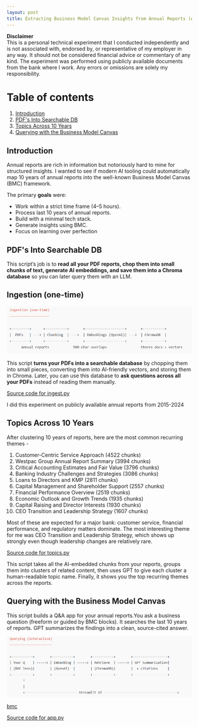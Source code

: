 ```yaml
---
layout: post
title: Extracting Business Model Canvas Insights from Annual Reports (A Weekend Experiment)
---
```


**Disclaimer**  
This is a personal technical experiment that I conducted independently and is not associated with, endorsed by, or representative of my employer in any way. It should not be considered financial advice or commentary of any kind. The experiment was performed using publicly available documents from the bank where I work. Any errors or omissions are solely my responsibility.

# Table of contents
1. [Introduction](#introduction)
2. [PDF's Into Searchable DB](#tech1)
3. [Topics Across 10 Years](#tech2)
4. [Querying with the Business Model Canvas](#tech3)

## Introduction <a name="introduction"></a>
Annual reports are rich in information but notoriously hard to mine for structured insights. I wanted to see if modern AI tooling could automatically map 10 years of annual reports into the well-known Business Model Canvas (BMC) framework.

The primary **goals** were:
- Work within a strict time frame (4–5 hours).
- Process last 10 years of annual reports.
- Build with a minimal tech stack.
- Generate insights using BMC.
- Focus on learning over perfection

## PDF's Into Searchable DB<a name="tech1"></a>

This script’s job is to **read all your PDF reports, chop them into small chunks of text, generate AI embeddings, and save them into a Chroma database** so you can later query them with an LLM.

Ingestion (one-time)
--------------------
![ingest](https://raw.githubusercontent.com/sponug/sponug.github.io/master/images/ingestion.png)
   
This script **turns your PDFs into a searchable database** by chopping them into small pieces, converting them into AI-friendly vectors, and storing them in Chroma. Later, you can use this database to **ask questions across all your PDFs** instead of reading them manually.

[Source code for ingest.py](https://raw.githubusercontent.com/sponug/sponug.github.io/master/images/ingest.py) 

I did this experiment on publicly available annual reports from 2015-2024

## Topics Across 10 Years <a name="tech2"></a>
After clustering 10 years of reports, here are the most common recurring themes -

1. Customer-Centric Service Approach (4522 chunks)
2. Westpac Group Annual Report Summary (3994 chunks)
3. Critical Accounting Estimates and Fair Value (3796 chunks)
4. Banking Industry Challenges and Strategies (3086 chunks)  
5. Loans to Directors and KMP (2811 chunks)
6. Capital Management and Shareholder Support (2557 chunks)  
7. Financial Performance Overview (2519 chunks)
8. Economic Outlook and Growth Trends (1935 chunks)
9. Capital Raising and Director Interests (1930 chunks)      
10. CEO Transition and Leadership Strategy (1607 chunks)
    
Most of these are expected for a major bank: customer service, financial performance, and regulatory matters dominate. The most interesting theme for me was CEO Transition and Leadership Strategy, which shows up strongly even though leadership changes are relatively rare.

[Source code for topics.py](https://raw.githubusercontent.com/sponug/sponug.github.io/master/images/topics.py)

This script takes all the AI-embedded chunks from your reports, groups them into clusters of related content, then uses GPT to give each cluster a human-readable topic name. Finally, it shows you the top recurring themes across the reports.

## Querying with the Business Model Canvas<a name="tech3"></a>
This script builds a Q&A app for your annual reports.You ask a business question (freeform or guided by BMC blocks).
It searches the last 10 years of reports. GPT summarizes the findings into a clean, source-cited answer.

![query](https://raw.githubusercontent.com/sponug/sponug.github.io/master/images/query.png)

[bmc](https://raw.githubusercontent.com/sponug/sponug.github.io/master/images/bmc.png)



[Source code for app.py](https://raw.githubusercontent.com/sponug/sponug.github.io/master/images/app.py)

